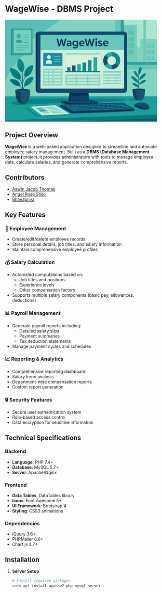 # WageWise - DBMS Project
![Banner](banner.png)  <!-- Add the URL of your banner image here -->

## Project Overview
**WageWise** is a web-based application designed to streamline and automate employee salary management. Built as a **DBMS (Database Management System)** project, it provides administrators with tools to manage employee data, calculate salaries, and generate comprehensive reports.

## Contributors
- [Aswin Jacob Thomas](https://github.com/AswinJac)
- [Angel Rose Shijo](https://github.com/Angel-2003-code) 
- [Bhavapriya ](https://github.com/username)
## Key Features
### 📁 Employee Management
- Create/edit/delete employee records
- Store personal details, job titles, and salary information
- Maintain comprehensive employee profiles
### 💰 Salary Calculation
- Automated computations based on:
  - Job titles and positions
  - Experience levels
  - Other compensation factors
- Supports multiple salary components (basic pay, allowances, deductions)
### 📊 Payroll Management
- Generate payroll reports including:
  - Detailed salary slips
  - Payment summaries
  - Tax deduction statements
- Manage payment cycles and schedules
### 📈 Reporting & Analytics
- Comprehensive reporting dashboard
- Salary trend analysis
- Department-wise compensation reports
- Custom report generation
### 🔒 Security Features
- Secure user authentication system
- Role-based access control
- Data encryption for sensitive information
## Technical Specifications
### Backend
- **Language**: PHP 7.4+
- **Database**: MySQL 5.7+
- **Server**: Apache/Nginx
### Frontend
- **Data Tables**: DataTables library
- **Icons**: Font Awesome 5+
- **UI Framework**: Bootstrap 4
- **Styling**: CSS3 animations
### Dependencies
- jQuery 3.6+
- PHPMailer 6.6+
- Chart.js 3.7+
## Installation
1. **Server Setup**
   ```bash
   # Install required packages
   sudo apt install apache2 php mysql-server

